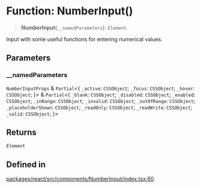 # Function: NumberInput()

> **NumberInput**(`__namedParameters`): `Element`

Input with some useful functions for entering numerical values.

## Parameters

### \_\_namedParameters

`NumberInputProps` & `Partial`\<\{ `_active`: `CSSObject`; `_focus`: `CSSObject`; `_hover`: `CSSObject`; \}\> & `Partial`\<\{ `_blank`: `CSSObject`; `_disabled`: `CSSObject`; `_enabled`: `CSSObject`; `_inRange`: `CSSObject`; `_invalid`: `CSSObject`; `_outOfRange`: `CSSObject`; `_placeholderShown`: `CSSObject`; `_readOnly`: `CSSObject`; `_readWrite`: `CSSObject`; `_valid`: `CSSObject`; \}\>

## Returns

`Element`

## Defined in

[packages/react/src/components/NumberInput/index.tsx:60](https://github.com/m1m0zzz/tremolo-ui/blob/b56a5f0b94efb6c6ac5cbeb66aa5dd9883f9257e/packages/react/src/components/NumberInput/index.tsx#L60)
